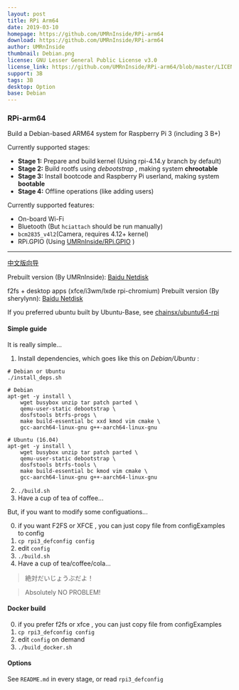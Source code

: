 ```yaml
---
layout: post
title: RPi Arm64
date: 2019-03-10
homepage: https://github.com/UMRnInside/RPi-arm64
download: https://github.com/UMRnInside/RPi-arm64
author: UMRnInside
thumbnail: Debian.png
license: GNU Lesser General Public License v3.0
license_link: https://github.com/UMRnInside/RPi-arm64/blob/master/LICENSE
support: 3B
tags: 3B
desktop: Option
base: Debian
---
```


### RPi-arm64
Build a Debian-based ARM64 system for Raspberry Pi 3 (including 3 B+)

Currently supported stages:

* **Stage 1:** Prepare and build kernel (Using rpi-4.14.y branch by default)
* **Stage 2:** Build rootfs using _debootstrap_ , making system **chrootable**
* **Stage 3:** Install bootcode and Raspberry Pi userland, making system **bootable**
* **Stage 4:** Offline operations (like adding users)

Currently supported features:

* On-board Wi-Fi
* Bluetooth (But `hciattach` should be run manually)
* `bcm2835_v4l2`(Camera, requires 4.12+ kernel)
* RPi.GPIO (Using [UMRnInside/RPi.GPIO](https://github.com/UMRnInside/RPi.GPIO) )

************
[中文版向导](README-ZHCN.md)

Prebuilt version (By UMRnInside):
[Baidu Netdisk](https://pan.baidu.com/s/1hsZVl1i)

f2fs + desktop apps (xfce/i3wm/lxde rpi-chromium) Prebuilt version (By sherylynn):
[Baidu Netdisk](https://pan.baidu.com/s/1W6YMBoly5GfKc3OPWQI_yQ)

If you preferred ubuntu built by Ubuntu-Base, see [chainsx/ubuntu64-rpi](https://github.com/chainsx/ubuntu64-rpi)

#### Simple guide
It is really simple...

1. Install dependencies, which goes like this on _Debian/Ubuntu_ :
```
# Debian or Ubuntu
./install_deps.sh

# Debian
apt-get -y install \
    wget busybox unzip tar patch parted \
    qemu-user-static debootstrap \
    dosfstools btrfs-progs \
    make build-essential bc xxd kmod vim cmake \
    gcc-aarch64-linux-gnu g++-aarch64-linux-gnu 

# Ubuntu (16.04)
apt-get -y install \
    wget busybox unzip tar patch parted \
    qemu-user-static debootstrap \
    dosfstools btrfs-tools \
    make build-essential bc kmod vim cmake \
    gcc-aarch64-linux-gnu g++-aarch64-linux-gnu 
```

2. `./build.sh`
3. Have a cup of tea of coffee...

But, if you want to modify some configuations...

0. if you want F2FS or XFCE , you can just copy file from configExamples to config
1. `cp rpi3_defconfig config`
2. edit `config`
3. `./build.sh`
4. Have a cup of tea/coffee/cola...

> 絶対だいじょうぶだよ！

> Absolutely NO PROBLEM!

#### Docker build

0. if you prefer f2fs or xfce , you can just copy file from configExamples 
1. `cp rpi3_defconfig config`
2. edit `config` on demand
3. `./build_docker.sh`

#### Options
See `README.md` in every stage, or read `rpi3_defconfig`

